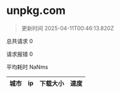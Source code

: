 
  # unpkg.com

  > 更新时间 2025-04-11T00:46:13.820Z
  
  总共请求 0

  请求报错 0

  平均耗时 NaNms

|城市|ip|下载大小|速度|
|-----|----------|---|---|

  